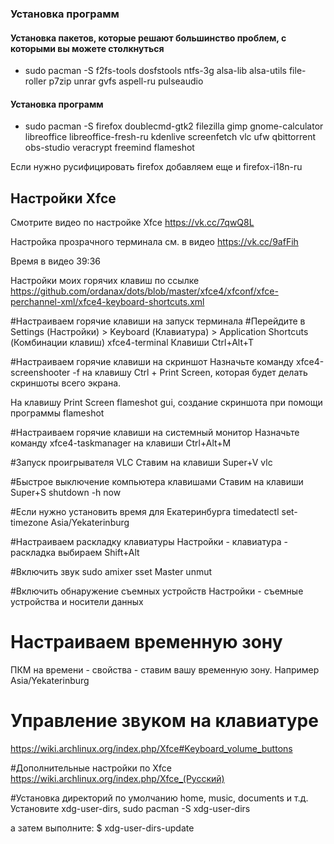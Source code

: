 ### Установка программ

#### Установка пакетов, которые решают большинство проблем, с которыми вы можете столкнуться

- sudo pacman -S f2fs-tools dosfstools ntfs-3g alsa-lib alsa-utils file-roller p7zip unrar gvfs aspell-ru pulseaudio 

#### Установка программ

- sudo pacman -S firefox doublecmd-gtk2 filezilla gimp gnome-calculator libreoffice libreoffice-fresh-ru kdenlive screenfetch vlc ufw qbittorrent obs-studio veracrypt freemind flameshot

Если нужно русифицировать firefox добавляем еще и  firefox-i18n-ru 

## Настройки Xfce

Смотрите видео по настройке Xfce https://vk.cc/7qwQ8L 

Настройка прозрачного терминала см. в видео https://vk.cc/9afFih 

Время в видео 39:36

Настройки моих горячих клавиш по ссылке https://github.com/ordanax/dots/blob/master/xfce4/xfconf/xfce-perchannel-xml/xfce4-keyboard-shortcuts.xml 

#Настраиваем горячие клавиши на запуск терминала
#Перейдите в Settings (Настройки) > Keyboard (Клавиатура) > Application Shortcuts (Комбинации клавиш)
xfce4-terminal
Клавиши Ctrl+Alt+T

#Настраиваем горячие клавиши на скриншот
Назначьте команду 
xfce4-screenshooter -f 
на клавишу Ctrl + Print Screen, которая будет делать скриншоты всего экрана.

На клавишу Print Screen
flameshot gui, создание скриншота при помощи программы flameshot 

#Настраиваем горячие клавиши на системный монитор
Назначьте команду 
xfce4-taskmanager
на клавиши Ctrl+Alt+M

#Запуск проигрывателя VLC
Ставим на клавиши Super+V
vlc

#Быстрое выключение компьютера клавишами
Ставим на клавиши Super+S
shutdown -h now

#Если нужно установить время для Екатеринбурга
timedatectl set-timezone Asia/Yekaterinburg

#Настраиваем раскладку клавиатуры
Настройки - клавиатура - раскладка выбираем Shift+Alt

#Включить звук
sudo amixer sset Master unmut

#Включить обнаружение съемных устройств
Настройки - съемные устройства и носители данных

# Настраиваем временную зону
ПКМ на времени - свойства - ставим вашу временную зону. Например Asia/Yekaterinburg

# Управление звуком на клавиатуре
https://wiki.archlinux.org/index.php/Xfce#Keyboard_volume_buttons 

#Дополнительные настройки по Xfce
https://wiki.archlinux.org/index.php/Xfce_(Русский) 

#Установка директорий по умолчанию home, music, doсuments и т.д.
Установите xdg-user-dirs,
sudo pacman -S xdg-user-dirs

а затем выполните:
$ xdg-user-dirs-update
